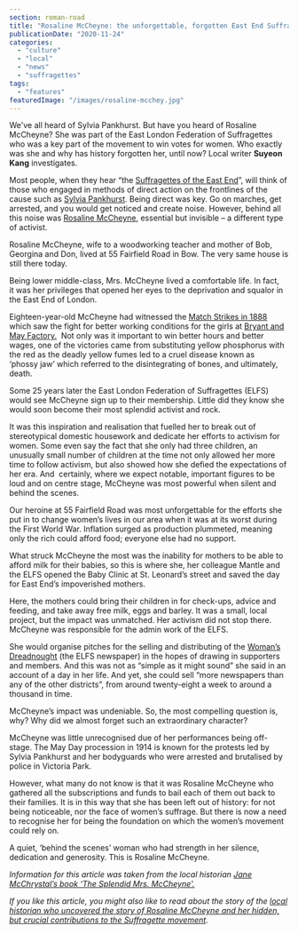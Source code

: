 ```yaml
---
section: roman-road
title: "Rosaline McCheyne: the unforgettable, forgotten East End Suffragette"
publicationDate: "2020-11-24"
categories: 
  - "culture"
  - "local"
  - "news"
  - "suffragettes"
tags: 
  - "features"
featuredImage: "/images/rosaline-mcchey.jpg"
---
```


We've all heard of Sylvia Pankhurst. But have you heard of Rosaline McCheyne? She was part of the East London Federation of Suffragettes who was a key part of the movement to win votes for women. Who exactly was she and why has history forgotten her, until now? Local writer **Suyeon Kang** investigates.

Most people, when they hear “the [Suffragettes of the East End](https://romanroadlondon.com/bow-suffragettes-lost-stories/)”, will think of those who engaged in methods of direct action on the frontlines of the cause such as [Sylvia Pankhurst](https://romanroadlondon.com/bows-suffragette-secrets-sylvia-pankhurst-east-end-suffrage/). Being direct was key. Go on marches, get arrested, and you would get noticed and create noise. However, behind all this noise was [Rosaline McCheyne](https://romanroadlondon.com/rosaline-mccheyne-the-splendid-mrs-mccheyne-suffragette/), essential but invisible – a different type of activist.

Rosaline McCheyne, wife to a woodworking teacher and mother of Bob, Georgina and Don, lived at 55 Fairfield Road in Bow. The very same house is still there today. 

Being lower middle-class, Mrs. McCheyne lived a comfortable life. In fact, it was her privileges that opened her eyes to the deprivation and squalor in the East End of London.

Eighteen-year-old McCheyne had witnessed the [Match Strikes in 1888](https://romanroadlondon.com/sarah-chapman-matchstick-girl-campaign-memorial/) which saw the fight for better working conditions for the girls at [Bryant and May Factory.](https://romanroadlondon.com/annie-besant-match-girl-riots-bow/)  Not only was it important to win better hours and better wages, one of the victories came from substituting yellow phosphorus with the red as the deadly yellow fumes led to a cruel disease known as ‘phossy jaw’ which referred to the disintegrating of bones, and ultimately, death.

Some 25 years later the East London Federation of Suffragettes (ELFS) would see McCheyne sign up to their membership. Little did they know she would soon become their most splendid activist and rock.

It was this inspiration and realisation that fuelled her to break out of stereotypical domestic housework and dedicate her efforts to activism for women. Some even say the fact that she only had three children, an unusually small number of children at the time not only allowed her more  time to follow activism, but also showed how she defied the expectations of her era. And  certainly, where we expect notable, important figures to be loud and on centre stage, McCheyne was most powerful when silent and behind the scenes. 

Our heroine at 55 Fairfield Road was most unforgettable for the efforts she put in to change women’s lives in our area when it was at its worst during the First World War. Inflation surged as production plummeted, meaning only the rich could afford food; everyone else had no support.

What struck McCheyne the most was the inability for mothers to be able to afford milk for their babies, so this is where she, her colleague Mantle and the ELFS opened the Baby Clinic at St. Leonard’s street and saved the day for East End’s impoverished mothers. 

Here, the mothers could bring their children in for check-ups, advice and feeding, and take away free milk, eggs and barley. It was a small, local project, but the impact was unmatched. Her activism did not stop there. McCheyne was responsible for the admin work of the ELFS. 

She would organise pitches for the selling and distributing of the [Woman’s Dreadnought](https://romanroadlondon.com/sylvia-pankhurst-womens-workers-dreadnought-newspaper-bow/) (the ELFS newspaper) in the hopes of drawing in supporters and members. And this was not as “simple as it might sound” she said in an account of a day in her life. And yet, she could sell “more newspapers than any of the other districts”, from around twenty-eight a week to around a thousand in time.

McCheyne’s impact was undeniable. So, the most compelling question is, why? Why did we almost forget such an extraordinary character?

McCheyne was little unrecognised due of her performances being off-stage. The May Day procession in 1914 is known for the protests led by Sylvia Pankhurst and her bodyguards who were arrested and brutalised by police in Victoria Park. 

However, what many do not know is that it was Rosaline McCheyne who gathered all the subscriptions and funds to bail each of them out back to their families. It is in this way that she has been left out of history: for not being noticeable, nor the face of women’s suffrage. But there is now a need to recognise her for being the foundation on which the women’s movement could rely on.

A quiet, ‘behind the scenes’ woman who had strength in her silence, dedication and generosity. This is Rosaline McCheyne.

_Information for this article was taken from the local historian [Jane McChrystal’s book ‘The Splendid Mrs. McCheyne'.](https://www.waterstones.com/book/the-splendid-mrs-mccheyne-and-the-east-london-federation-of-suffragettes/jane-mcchrystal/vera-brice/9781789631630)_

_If you like this article, you might also like to read about the story of the [local historian who uncovered the story of Rosaline McCheyne and her hidden, but crucial contributions to the Suffragette movement](https://romanroadlondon.com/rosaline-mccheyne-the-splendid-mrs-mccheyne-suffragette/)._
